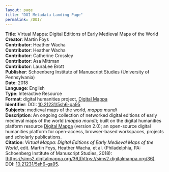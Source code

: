 ```yaml
---
layout: page
title: "DOI Metadata Landing Page"
permalink: /DOI/
---
```

<b>Title</b>: Virtual Mappa: Digital Editions of Early Medieval Maps of the World<br/>
<b>Creator</b>: Martin Foys<br/>
<b>Contributor</b>: Heather Wacha<br/>
<b>Contributor</b>: Heather Wacha<br/>
<b>Contributor</b>: Catherine Crossley<br/>
<b>Contributor</b>: Asa Mittman<br/>
<b>Contributor</b>: LauraLee Brott<br/>
<b>Publisher</b>: Schoenberg Institute of Manuscript Studies (University of Pennsylvania)<br/>
<b>Date</b>: 2018<br/>
<b>Language</b>: English<br/>
<b>Type</b>: Interactive Resource<br/>
<b>Format</b>: digital humanities project, [Digital Mappa](https://www.digitalmappa.org)<br/>
<b>Identifier</b>: DOI: [10.21231/5sh6-ga95](https://maxgray20.github.io/music/)<br/>
<b>Subjects</b>: medieval maps of the world, <i>mappa mundi</i><br/>
<b>Description</b>: An ongoing collection of networked digital editions of early medieval maps of the world (<i>mappa mundi</i>); built on the digital humanities platform resource [Digital Mappa](https://www.digitalmappa.org) (version 2.0); an open-source digital humanities platform for open-access, browser-based workspaces, projects and scholarly publications.<br/>
<b>Citation</b>: <i>Virtual Mappa: Digital Editions of Early Medieval Maps of the World</i>, edit. Martin Foys, Heather Wacha, et al. (Philadelphia, PA: Schoenberg Institute of Manuscript Studies, 2018): [https://sims2.digitalmappa.org/36](https://sims2.digitalmappa.org/36). DOI: [10.21231/5sh6-ga95](https://maxgray20.github.io/music/).<br/>
